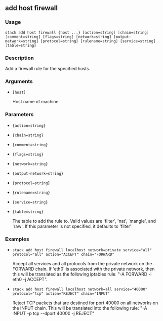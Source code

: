 ## add host firewall

### Usage

`stack add host firewall {host ...} [action=string] [chain=string] [comment=string] [flags=string] [network=string] [output-network=string] [protocol=string] [rulename=string] [service=string] [table=string]`

### Description

Add a firewall rule for the specified hosts.

### Arguments

* `[host]`

   Host name of machine


### Parameters
* `{action=string}`
* `{chain=string}`
* `{comment=string}`
* `{flags=string}`
* `{network=string}`
* `{output-network=string}`
* `{protocol=string}`
* `{rulename=string}`
* `{service=string}`
* `{table=string}`

   The table to add the rule to. Valid values are 'filter',
	'nat', 'mangle', and 'raw'. If this parameter is not
	specified, it defaults to 'filter'

### Examples

* `stack add host firewall localhost network=private service="all" protocol="all" action="ACCEPT" chain="FORWARD"`

   Accept all services and all protocols from the private network on
	the FORWARD chain.
	If 'eth0' is associated with the private network, then this will
	be translated as the following iptables rule:
	"-A FORWARD -i eth0 -j ACCEPT".

* `stack add host firewall localhost network=all service="40000"         protocol="tcp" action="REJECT" chain="INPUT"`

   Reject TCP packets that are destined for port 40000 on all networks
	on the INPUT chain.
	This will be translated into the following rule:
	"-A INPUT -p tcp --dport 40000 -j REJECT"



